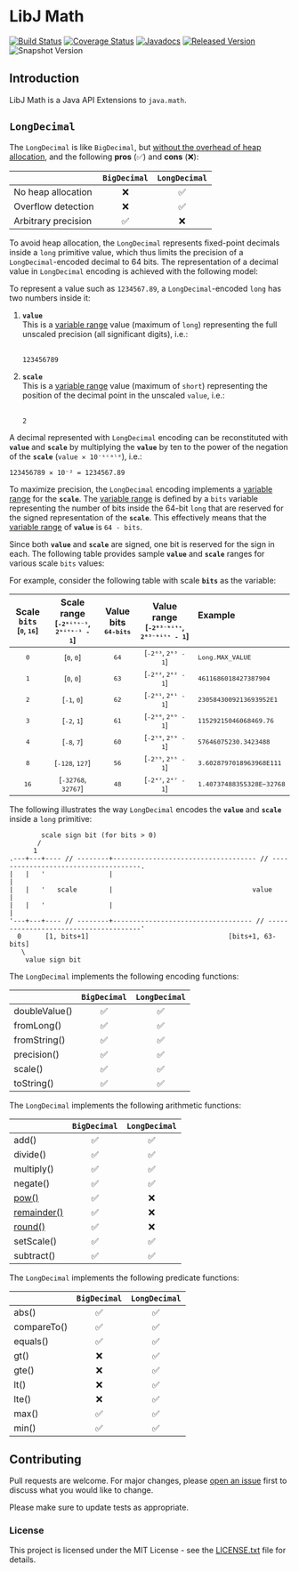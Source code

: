 # LibJ Math

[![Build Status](https://travis-ci.org/libj/math.svg?1)](https://travis-ci.org/libj/math)
[![Coverage Status](https://coveralls.io/repos/github/libj/math/badge.svg?branch=master)](https://coveralls.io/github/libj/math?branch=master)
[![Javadocs](https://www.javadoc.io/badge/org.libj/math.svg?1)](https://www.javadoc.io/doc/org.libj/math)
[![Released Version](https://img.shields.io/maven-central/v/org.libj/math.svg?1)](https://mvnrepository.com/artifact/org.libj/math)
![Snapshot Version](https://img.shields.io/nexus/s/org.libj/math?label=maven-snapshot&server=https%3A%2F%2Foss.sonatype.org)

## Introduction

LibJ Math is a Java API Extensions to `java.math`.

## `LongDecimal`

The `LongDecimal` is like `BigDecimal`, but <ins>without the overhead of heap allocation</ins>, and the following **pros** (:white_check_mark:) and **cons** (:x:):

| | `BigDecimal` | `LongDecimal` |
|-|:-------------:|:------------:|
| No heap allocation | :x: | :white_check_mark: |
| Overflow detection | :x: | :white_check_mark: |
| Arbitrary precision | :white_check_mark: |  :x: |

To avoid heap allocation, the `LongDecimal` represents fixed-point decimals inside a `long` primitive value, which thus limits the precision of a `LongDecimal`-encoded decimal to 64 bits. The representation of a decimal value in `LongDecimal` encoding is achieved with the following model:

To represent a value such as `1234567.89`, a `LongDecimal`-encoded `long` has two numbers inside it:

1. **`value`**<br>
   This is a <ins>variable range</ins> value (maximum of `long`) representing the full unscaled precision (all significant digits), i.e.:<br><br>
   ```
   123456789
   ```
1. **`scale`**<br>
   This is a <ins>variable range</ins> value (maximum of `short`) representing the position of the decimal point in the unscaled `value`, i.e.:<br><br>
   ```
   2
   ```

A decimal represented with `LongDecimal` encoding can be reconstituted with **`value`** and **`scale`** by multiplying the **`value`** by ten to the power of the negation of the **`scale`** (`value ✕ 10⁻ˢᶜᵃˡᵉ`), i.e.:

```
123456789 ✕ 10⁻² = 1234567.89
```

To maximize precision, the `LongDecimal` encoding implements a <ins>variable range</ins> for the **`scale`**. The <ins>variable range</ins> is defined by a `bits` variable representing the number of bits inside the 64-bit `long` that are reserved for the signed representation of the **`scale`**. This effectively means that the <ins>variable range</ins> of **`value`** is `64 - bits`.

Since both **`value`** and **`scale`** are signed, one bit is reserved for the sign in each. The following table provides sample **`value`** and **`scale`** ranges for various scale `bits` values:

For example, consider the following table with scale **`bits`** as the variable:

| Scale `bits`<br><sup>[`0`, `16`]</sup> | Scale range<br><sup>[`-2ᵇⁱᵗˢ⁻¹`, `2ᵇⁱᵗˢ⁻¹ - 1`]</sup> | Value bits<br><sup>`64-bits`</sup> | Value range<br><sup>[`-2⁶³⁻ᵇⁱᵗˢ`, `2⁶³⁻ᵇⁱᵗˢ - 1`]</sup> | Example<br>&nbsp; |
|:-------------:|:------------:|:------------:|:------------:|:------------|
| <sup>`0`</sup> | <sup>[`0`, `0`]</sup> | <sup>`64`</sup> | <sup>[`-2⁶³`, `2⁶³ - 1`]</sup> | <sup>`Long.MAX_VALUE`</sup> |
| <sup>`1`</sup> | <sup>[`0`, `0`]</sup> | <sup>`63`</sup> | <sup>[`-2⁶²`, `2⁶² - 1`]</sup> | <sup>`4611686018427387904`</sup> |
| <sup>`2`</sup> | <sup>[`-1`, `0`]</sup> | <sup>`62`</sup> | <sup>[`-2⁶¹`, `2⁶¹ - 1`]</sup> | <sup>`2305843009213693952E1`</sup> |
| <sup>`3`</sup> | <sup>[`-2`, `1`]</sup> | <sup>`61`</sup> | <sup>[`-2⁶⁰`, `2⁶⁰ - 1`]</sup> | <sup>`11529215046068469.76`</sup> |
| <sup>`4`</sup> | <sup>[`-8`, `7`]</sup> | <sup>`60`</sup> | <sup>[`-2⁵⁹`, `2⁵⁹ - 1`]</sup> | <sup>`57646075230.3423488`</sup> |
| <sup>`8`</sup> | <sup>[`-128`, `127`]</sup> | <sup>`56`</sup> | <sup>[`-2⁵⁵`, `2⁵⁵ - 1`]</sup> | <sup>`3.6028797018963968E111`</sup> |
| <sup>`16`</sup> | <sup>[`-32768`, `32767`]</sup> | <sup>`48`</sup> | <sup>[`-2⁴⁷`, `2⁴⁷ - 1`]</sup> | <sup>`1.40737488355328E−32768`</sup> |

The following illustrates the way `LongDecimal` encodes the **`value`** and **`scale`** inside a `long` primitive:

```
        scale sign bit (for bits > 0)
       /
      1
.---+---+---- // --------+------------------------------------ // -------------------------------------.
|   |   '                |                                                                             |
|   |   '   scale        |                                   value                                     |
|   |   '                |                                                                             |
'---+---+---- // --------+----------------------------------- // --------------------------------------'
  0      [1, bits+1]                                   [bits+1, 63-bits]
   \
    value sign bit
```

The `LongDecimal` implements the following encoding functions:

| | `BigDecimal` | `LongDecimal` |
|:-|:-:|:-:|
| doubleValue() | :white_check_mark: | :white_check_mark: |
| fromLong() | :white_check_mark: | :white_check_mark: |
| fromString() | :white_check_mark: | :white_check_mark: |
| precision() | :white_check_mark: | :white_check_mark: |
| scale() | :white_check_mark: | :white_check_mark: |
| toString() | :white_check_mark: | :white_check_mark: |

The `LongDecimal` implements the following arithmetic functions:

| | `BigDecimal` | `LongDecimal` |
|:-|:-:|:-:|
| add()       | :white_check_mark: | :white_check_mark: |
| divide() | :white_check_mark: | :white_check_mark: |
| multiply() | :white_check_mark: | :white_check_mark: |
| negate() | :white_check_mark: | :white_check_mark: |
| [pow()](https://github.com/libj/math/issues/8) | :white_check_mark: | :x: |
| [remainder()](https://github.com/libj/math/issues/9) | :white_check_mark: | :x: |
| [round()](https://github.com/libj/math/issues/10) | :white_check_mark: | :x: |
| setScale() | :white_check_mark: | :white_check_mark: |
| subtract() | :white_check_mark: | :white_check_mark: |

The `LongDecimal` implements the following predicate functions:

| | `BigDecimal` | `LongDecimal` |
|:-|:-:|:-:|
| abs()       | :white_check_mark: | :white_check_mark: |
| compareTo() | :white_check_mark: | :white_check_mark: |
| equals() | :white_check_mark: | :white_check_mark: |
| gt() | :x: | :white_check_mark: |
| gte() | :x: | :white_check_mark: |
| lt() | :x: | :white_check_mark: |
| lte() | :x: | :white_check_mark: |
| max() | :white_check_mark: | :white_check_mark: |
| min() | :white_check_mark: | :white_check_mark: |

## Contributing

Pull requests are welcome. For major changes, please [open an issue](../../issues) first to discuss what you would like to change.

Please make sure to update tests as appropriate.

### License

This project is licensed under the MIT License - see the [LICENSE.txt](LICENSE.txt) file for details.